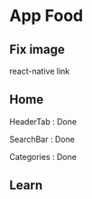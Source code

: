 # App Food

## Fix image

react-native link

## Home

HeaderTab : Done

SearchBar : Done

Categories : Done

## Learn
